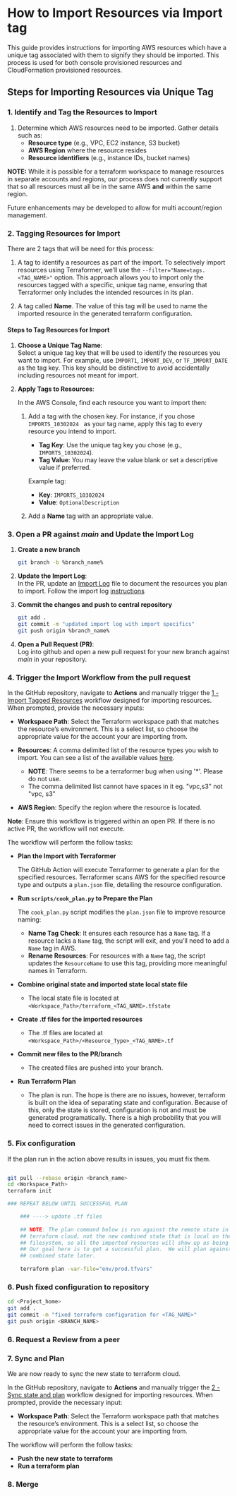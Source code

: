 # How to Import Resources via Import tag
This guide provides instructions for importing AWS resources which have a unique tag associated with them to signify they should be imported.
This process is used for both console provisioned resources and CloudFormation provisioned resources.

## Steps for Importing Resources via Unique Tag
### 1. Identify and Tag the Resources to Import

1. Determine which AWS resources need to be imported. Gather details such as:
	- **Resource type** (e.g., VPC, EC2 instance, S3 bucket)
	- **AWS Region** where the resource resides
	- **Resource identifiers** (e.g., instance IDs, bucket names)

**NOTE:** While it is possible for a terraform workspace to manage resources in separate accounts and regions, our process does not currently support that so all resources must all be in the same AWS **and** within the same region.  

Future enhancements may be developed to allow for multi account/region management.

### 2. Tagging Resources for Import

There are 2 tags that will be need for this process:

1. A tag to identify a resources as part of the import.
To selectively import resources using Terraformer, we’ll use the `--filter="Name=tags.<TAG_NAME>"` option. This approach allows you to import only the resources tagged with a specific, unique tag name, ensuring that Terraformer only includes the intended resources in its plan.

2. A tag called **Name**.  The value of this tag will be used to name the imported resource in the generated terraform configuration.

#### Steps to Tag Resources for Import

1. **Choose a Unique Tag Name**:  
   Select a unique tag key that will be used to identify the resources you want to import. For example, use `IMPORT1`, `IMPORT_DEV`, or `TF_IMPORT_DATE` as the tag key. This key should be distinctive to avoid accidentally including resources not meant for import.

2. **Apply Tags to Resources**:  

   In the AWS Console, find each resource you want to import then:
   
   1. Add a tag with the chosen key. For instance, if you chose `IMPORTS_10302024 ` as your tag name, apply this tag to every resource you intend to import.

	   - **Tag Key**: Use the unique tag key you chose (e.g., `IMPORTS_10302024`).
	   - **Tag Value**: You may leave the value blank or set a descriptive value if preferred.
	
	   Example tag:
	   - **Key**: `IMPORTS_10302024 `
	   - **Value**: `OptionalDescription`
  
   2. Add a **Name** tag with an appropriate value.
  
### 3. Open a PR against *main* and Update the Import Log

1. **Create a new branch**
	
	```sh
	git branch -b %branch_name%
	```
2. **Update the Import Log**:  
   In the PR, update an [Import Log](./IMPORT_LOG.md) file to document the resources you plan to import. Follow the import log [instructions](./IMPORT_LOG_INSTRUCTIONS.md)
3. **Commit the changes and push to central repository**
	
	```sh
	git add .
	git commit -m "updated import log with import specifics"
	git push origin %branch_name%
	```
1. **Open a Pull Request (PR)**:  
   Log into github and open a new pull request for your new branch against *main* in your repository. 


### 4. Trigger the Import Workflow from the pull request

In the GitHub repository, navigate to **Actions** and manually trigger the [1 - Import Tagged Resources](../../.github/workflows/import_tagged_resources.yml) workflow designed for importing resources. When prompted, provide the necessary inputs:


- **Workspace Path**: Select the Terraform workspace path that matches the resource’s environment.  This is a select list, so choose the appropriate value for the account your are importing from.
- **Resources**: A comma delimited list of the resource types you wish to import.  You can see a list of the available values [here](https://github.com/GoogleCloudPlatform/terraformer/tree/master/providers/aws).
	- **NOTE**: There seems to be a terraformer bug when using '*'. Please do not use.
	- The comma delimited list cannot have spaces in it eg. "vpc,s3" not "vpc, s3"
	 
- **AWS Region**: Specify the region where the resource is located.

**Note**: Ensure this workflow is triggered within an open PR. If there is no active PR, the workflow will not execute.

The workflow will perform the follow tasks:

- **Plan the Import with Terraformer**

	The GitHub Action will execute Terraformer to generate a plan for the specified resources. Terraformer scans AWS for the specified resource type and outputs a `plan.json` file, detailing the resource configuration.

- **Run `scripts/cook_plan.py` to Prepare the Plan**

	The `cook_plan.py` script modifies the `plan.json` file to improve resource naming:
	- **Name Tag Check**: It ensures each resource has a `Name` tag. If a resource lacks a `Name` tag, the script will exit, and you’ll need to add a `Name` tag in AWS.
	- **Rename Resources**: For resources with a `Name` tag, the script updates the `ResourceName` to use this tag, providing more meaningful names in Terraform.

-  **Combine original state and imported state local state file**
	- The local state file is located at `<Workspace_Path>/terraform_<TAG_NAME>.tfstate`

-  **Create .tf files for the imported resources**
	- The .tf files are located at `<Workspace_Path>/<Resource_Type>_<TAG_NAME>.tf`

-  **Commit new files to the PR/branch**
	- The created files are pushed into your branch.
	
-  **Run Terraform Plan**
	- The plan is run.  The hope is there are no issues, however, terraform  is built on the idea of separating state and configuration. Because of this, only the state is stored, configuration is not and must be generated programatically.  There is a high probobility that you will need to correct issues in the generated configuration.  

### 5. Fix configuration

If the plan run in the action above results in issues, you must fix them.

```bash

git pull --rebase origin <branch_name>
cd <Workspace_Path>
terraform init

### REPEAT BELOW UNTIL SUCCESSFUL PLAN

	### ----> update .tf files
	
	## NOTE: The plan command below is run against the remote state in 
	## terraform cloud, not the new combined state that is local on the 
	## filesystem, so all the imported resources will show up as being added.  
	## Our goal here is to get a successful plan.  We will plan against the 
	## combined state later.
	
	terraform plan -var-file="env/prod.tfvars"
```

### 6. Push fixed configuration to repository

```bash
cd <Project_home>
git add .
git commit -m "fixed terraform configuration for <TAG_NAME>"
git push origin <BRANCH_NAME>
```

### 6. Request a Review from a peer

### 7. Sync and Plan

We are now ready to sync the new state to terraform cloud.

In the GitHub repository, navigate to **Actions** and manually trigger the [2 - Sync state and plan](../../.github/workflows/sync_and_plan.yml) workflow designed for importing resources. When prompted, provide the necessary input:


- **Workspace Path**: Select the Terraform workspace path that matches the resource’s environment.  This is a select list, so choose the appropriate value for the account your are importing from.

The workflow will perform the follow tasks:

- **Push the new state to terraform**
- **Run a terraform plan**



### 8. Merge
